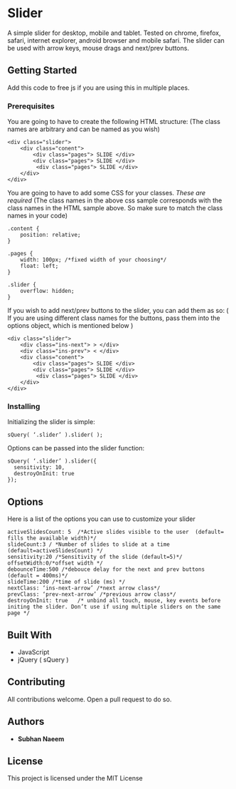 # Slider
A simple slider for desktop, mobile and tablet. Tested on chrome, firefox, safari, internet explorer, android browser and mobile safari.
The slider can be used with arrow keys, mouse drags and next/prev buttons.

## Getting Started

Add this code to free js if you are using this in multiple places.

### Prerequisites

You are going to have to create the following HTML structure:
(The class names are arbitrary and can be named as you wish)
```
<div class="slider">
    <div class="conent">
        <div class="pages"> SLIDE </div>
        <div class="pages"> SLIDE </div>
         <div class="pages"> SLIDE </div>
    </div>
</div>
```

You are going to have to add some CSS for your classes. *These are required*
(The class names in the above css sample corresponds with the class names in the HTML sample above. So make sure to match the class names in your code)
```
.content {
    position: relative;
}

.pages {
    width: 100px; /*fixed width of your choosing*/
    float: left;
}

.slider {
    overflow: hidden;
}
```
If you wish to add next/prev buttons to the slider, you can add them as so:
( If you are using different class names for the buttons, pass them into the options object, which is mentioned below )
```
<div class="slider">
    <div class="ins-next"> > </div>
    <div class="ins-prev"> < </div>
    <div class="conent">
        <div class="pages"> SLIDE </div>
        <div class="pages"> SLIDE </div>
         <div class="pages"> SLIDE </div>
    </div>
</div>
```
### Installing

Initializing the slider is simple:
```
sQuery( ‘.slider’ ).slider( );
```

Options can be passed into the slider function:
```
sQuery( ‘.slider’ ).slider({
  sensitivity: 10,
  destroyOnInit: true
});
```

## Options

Here is a list of the options you can use to customize your slider

```
activeSlidesCount: 5  /*Active slides visible to the user  (default= fills the available width)*/
slideCount:3 / *Number of slides to slide at a time (default=activeSlidesCount) */
sensitivity:20 /*Sensitivity of the slide (default=5)*/
offsetWidth:0/*offset width */
debounceTime:500 /*debouce delay for the next and prev buttons (default = 400ms)*/ 
slideTime:200 /*time of slide (ms) */
nextClass: ‘ins-next-arrow’ /*next arrow class*/
prevClass: ‘prev-next-arrow’ /*previous arrow class*/
destroyOnInit: true   /* unbind all touch, mouse, key events before initing the slider. Don’t use if using multiple sliders on the same page */
```


## Built With

* JavaScript
* jQuery ( sQuery )

## Contributing

All contributions welcome. Open a pull request to do so.

## Authors

* **Subhan Naeem** 

## License

This project is licensed under the MIT License 
